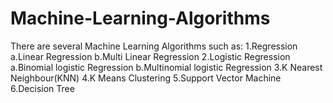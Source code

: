 # Machine-Learning-Algorithms
There are several Machine Learning Algorithms such as:
1.Regression
  a.Linear Regression
  b.Multi Linear Regression
2.Logistic Regression
  a.Binomial logistic Regression
  b.Multinomial logistic Regression
3.K Nearest Neighbour(KNN) 
4.K Means Clustering 
5.Support Vector Machine
6.Decision Tree
